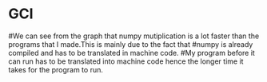 # GCI
#We can see from the graph that numpy mutiplication is a lot faster than the programs that I made.This is mainly due to the fact that #numpy is already compiled and has to be translated in machine code.
#My program before it can run has to be translated into machine code hence the longer time it takes for the program to run. 




